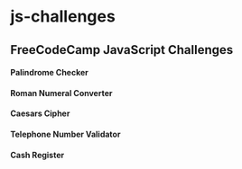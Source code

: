 # js-challenges

## FreeCodeCamp JavaScript Challenges

#### Palindrome Checker
#### Roman Numeral Converter
#### Caesars Cipher
#### Telephone Number Validator
#### Cash Register
